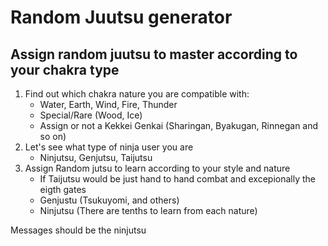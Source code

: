 # Random Juutsu generator
## Assign random juutsu to master according to your chakra type

 1. Find out which chakra nature you are compatible with:
    *  Water, Earth, Wind, Fire, Thunder
    *  Special/Rare (Wood, Ice)
    *  Assign or not a Kekkei Genkai (Sharingan, Byakugan, Rinnegan and so on)
 2. Let's see what type of ninja user you are
    *  Ninjutsu, Genjutsu, Taijutsu
3. Assign Random jutsu to learn according to your style and nature
   *  If Taijutsu would be just hand to hand combat and excepionally the eigth gates
   *  Genjustu (Tsukuyomi, and others)
   *  Ninjutsu (There are tenths to learn from each nature)

Messages should be the ninjutsu
